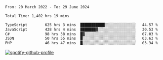 <!--START_SECTION:waka-->

```txt
From: 20 March 2022 - To: 29 June 2024

Total Time: 1,402 hrs 19 mins

TypeScript        625 hrs 3 mins  ███████████░░░░░░░░░░░░░░   44.57 %
JavaScript        428 hrs 4 mins  ███████▓░░░░░░░░░░░░░░░░░   30.53 %
C#                98 hrs 38 mins  █▓░░░░░░░░░░░░░░░░░░░░░░░   07.03 %
JSON              50 hrs 55 mins  █░░░░░░░░░░░░░░░░░░░░░░░░   03.63 %
PHP               46 hrs 47 mins  █░░░░░░░░░░░░░░░░░░░░░░░░   03.34 %
```

<!--END_SECTION:waka-->
[![spotify-github-profile](https://spotify-github-profile.vercel.app/api/view?uid=c00zprrvy9xiloa9qnco3hmng&cover_image=true&theme=novatorem&show_offline=false&background_color=121212&bar_color=53b14f&bar_color_cover=false)](https://spotify-github-profile.vercel.app/api/view?uid=c00zprrvy9xiloa9qnco3hmng&redirect=true)



